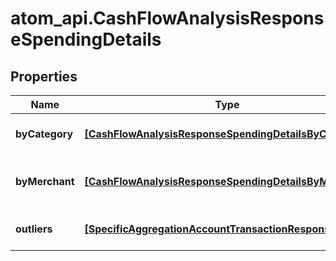 # atom_api.CashFlowAnalysisResponseSpendingDetails

## Properties
Name | Type | Description | Notes
------------ | ------------- | ------------- | -------------
**byCategory** | [**[CashFlowAnalysisResponseSpendingDetailsByCategory]**](CashFlowAnalysisResponseSpendingDetailsByCategory.md) | Breakdown of spending by category | [optional] 
**byMerchant** | [**[CashFlowAnalysisResponseSpendingDetailsByMerchant]**](CashFlowAnalysisResponseSpendingDetailsByMerchant.md) | Breakdown of spending by merchant | [optional] 
**outliers** | [**[SpecificAggregationAccountTransactionResponse]**](SpecificAggregationAccountTransactionResponse.md) | Outlying spending transactions | [optional] 


